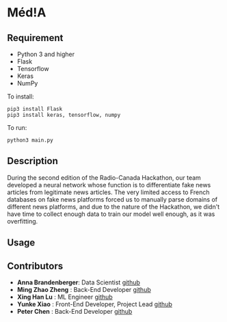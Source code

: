 # Méd!A

## Requirement
* Python 3 and higher
* Flask
* Tensorflow
* Keras
* NumPy

To install:
```
pip3 install Flask
pip3 install keras, tensorflow, numpy
```


To run:
```
python3 main.py
```

## Description
During the second edition of the Radio-Canada Hackathon, our team developed a neural network whose function is to
differentiate fake news articles from legitimate news articles. The very limited access to French databases on
fake news platforms forced us to manually parse domains of different news platforms, and due to the nature of the
Hackathon, we didn't have time to collect enough data to train our model well enough, as it was overfitting.

## Usage

## Contributors
* **Anna Brandenberger**: Data Scientist [github](https://github.com/abrandenberger)
* **Ming Zhao Zheng** : Back-End Developer [github](https://github.com/mingo)
* **Xing Han Lu** : ML Engineer [github](https://github.com/xhlulu)
* **Yunke Xiao** : Front-End Developer, Project Lead [github](https://github.com/BrotherYunke)
* **Peter Chen** : Back-End Developer [github](https://github.com/Mskycoder)

